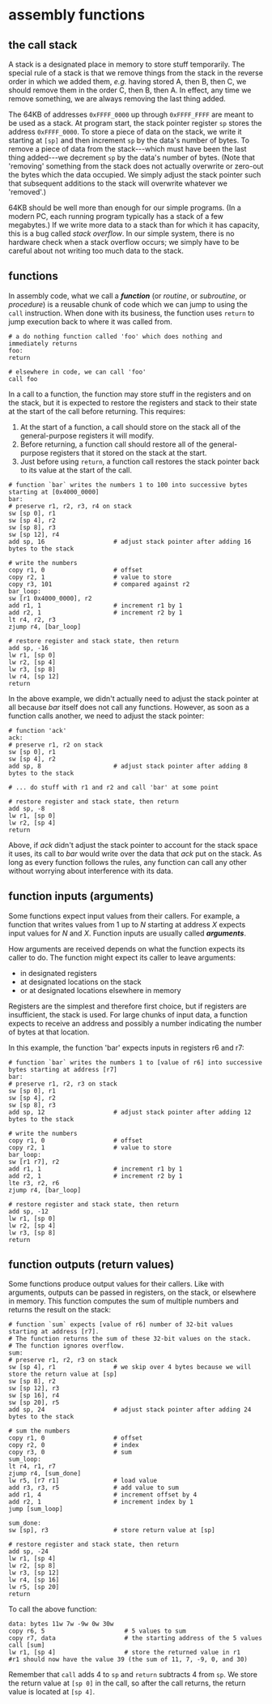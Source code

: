 # assembly functions

## the call stack

A stack is a designated place in memory to store stuff temporarily. The special rule of a stack is that we remove things from the stack in the reverse order in which we added them, *e.g.* having stored A, then B, then C, we should remove them in the order C, then B, then A. In effect, any time we remove something, we are always removing the last thing added.

The 64KB of addresses `0xFFFF_0000` up through `0xFFFF_FFFF` are meant to be used as a stack. At program start, the stack pointer register `sp` stores the address `0xFFFF_0000`. To store a piece of data on the stack, we write it starting at `[sp]` and then increment `sp` by the data's number of bytes. To remove a piece of data from the stack---which must have been the last thing added---we decrement `sp` by the data's number of bytes. (Note that 'removing' something from the stack does not actually overwrite or zero-out the bytes which the data occupied. We simply adjust the stack pointer such that subsequent additions to the stack will overwrite whatever we 'removed'.)

64KB should be well more than enough for our simple programs. (In a modern PC, each running program typically has a stack of a few megabytes.) If we write more data to a stack than for which it has capacity, this is a bug called *stack overflow*. In our simple system, there is no hardware check when a stack overflow occurs; we simply have to be careful about not writing too much data to the stack.

## functions

In assembly code, what we call a ***function*** (or *routine*, or *subroutine*, or *procedure*) is a reusable chunk of code which we can jump to using the `call` instruction. When done with its business, the function uses `return` to jump execution back to where it was called from.

```
# a do nothing function called 'foo' which does nothing and immediately returns
foo:      
return

# elsewhere in code, we can call 'foo'
call foo
```

In a call to a function, the function may store stuff in the registers and on the stack, but it is expected to restore the registers and stack to their state at the start of the call before returning. This requires:

 1. At the start of a function, a call should store on the stack all of the general-purpose registers it will modify.
 2. Before returning, a function call should restore all of the general-purpose registers that it stored on the stack at the start.
 3. Just before using `return`, a function call restores the stack pointer back to its value at the start of the call.

```
# function `bar` writes the numbers 1 to 100 into successive bytes starting at [0x4000_0000]
bar:
# preserve r1, r2, r3, r4 on stack
sw [sp 0], r1
sw [sp 4], r2
sw [sp 8], r3
sw [sp 12], r4
add sp, 16                   # adjust stack pointer after adding 16 bytes to the stack

# write the numbers
copy r1, 0                   # offset
copy r2, 1                   # value to store
copy r3, 101                 # compared against r2
bar_loop:
sw [r1 0x4000_0000], r2
add r1, 1                    # increment r1 by 1
add r2, 1                    # increment r2 by 1
lt r4, r2, r3
zjump r4, [bar_loop]

# restore register and stack state, then return
add sp, -16                  
lw r1, [sp 0]
lw r2, [sp 4]
lw r3, [sp 8]
lw r4, [sp 12]
return
```

In the above example, we didn't actually need to adjust the stack pointer at all because *bar* itself does not call any functions. However, as soon as a function calls another, we need to adjust the stack pointer:

```
# function 'ack'
ack:
# preserve r1, r2 on stack
sw [sp 0], r1
sw [sp 4], r2
add sp, 8                    # adjust stack pointer after adding 8 bytes to the stack

# ... do stuff with r1 and r2 and call 'bar' at some point

# restore register and stack state, then return
add sp, -8                  
lw r1, [sp 0]
lw r2, [sp 4]
return
```

Above, if *ack* didn't adjust the stack pointer to account for the stack space it uses, its call to *bar* would write over the data that *ack* put on the stack. As long as every function follows the rules, any function can call any other without worrying about interference with its data.

## function inputs (arguments)

Some functions expect input values from their callers. For example, a function that writes values from 1 up to *N* starting at address *X* expects input values for *N* and *X*. Function inputs are usually called ***arguments***.

How arguments are received depends on what the function expects its caller to do. The function might expect its caller to leave arguments:

 - in designated registers
 - at designated locations on the stack
 - or at designated locations elsewhere in memory

Registers are the simplest and therefore first choice, but if registers are insufficient, the stack is used. For large chunks of input data, a function expects to receive an address and possibly a number indicating the number of bytes at that location.

In this example, the function 'bar' expects inputs in registers r6 and r7:

```
# function `bar` writes the numbers 1 to [value of r6] into successive bytes starting at address [r7]
bar:
# preserve r1, r2, r3 on stack
sw [sp 0], r1
sw [sp 4], r2
sw [sp 8], r3
add sp, 12                   # adjust stack pointer after adding 12 bytes to the stack

# write the numbers
copy r1, 0                   # offset
copy r2, 1                   # value to store
bar_loop:
sw [r1 r7], r2
add r1, 1                    # increment r1 by 1
add r2, 1                    # increment r2 by 1
lte r3, r2, r6
zjump r4, [bar_loop]

# restore register and stack state, then return
add sp, -12                  
lw r1, [sp 0]
lw r2, [sp 4]
lw r3, [sp 8]
return
```

## function outputs (return values)

Some functions produce output values for their callers. Like with arguments, outputs can be passed in registers, on the stack, or elsewhere in memory. This function computes the sum of multiple numbers and returns the result on the stack:

```
# function `sum` expects [value of r6] number of 32-bit values starting at address [r7].
# The function returns the sum of these 32-bit values on the stack.
# The function ignores overflow.
sum:
# preserve r1, r2, r3 on stack
sw [sp 4], r1                # we skip over 4 bytes because we will store the return value at [sp]
sw [sp 8], r2
sw [sp 12], r3
sw [sp 16], r4
sw [sp 20], r5
add sp, 24                   # adjust stack pointer after adding 24 bytes to the stack

# sum the numbers
copy r1, 0                   # offset
copy r2, 0                   # index
copy r3, 0                   # sum
sum_loop:
lt r4, r1, r7
zjump r4, [sum_done]
lw r5, [r7 r1]               # load value
add r3, r3, r5               # add value to sum
add r1, 4                    # increment offset by 4
add r2, 1                    # increment index by 1
jump [sum_loop]

sum_done:
sw [sp], r3                  # store return value at [sp]

# restore register and stack state, then return
add sp, -24                  
lw r1, [sp 4]                
lw r2, [sp 8]
lw r3, [sp 12]
lw r4, [sp 16]
lw r5, [sp 20]
return
```

To call the above function:

```
data: bytes 11w 7w -9w 0w 30w
copy r6, 5                      # 5 values to sum
copy r7, data                   # the starting address of the 5 values
call [sum]
lw r1, [sp 4]                   # store the returned value in r1
#r1 should now have the value 39 (the sum of 11, 7, -9, 0, and 30)
```

Remember that `call` adds 4 to `sp` and `return` subtracts 4 from `sp`. We store the return value at `[sp 0]` in the call, so after the call returns, the return value is located at `[sp 4]`.
